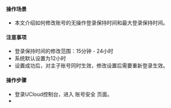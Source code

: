 

####  操作场景 

* 本文介绍如何修改账号的无操作登录保持时间和最大登录保持时间。


####  注意事项 

* 登录保持时间的修改范围：15分钟 - 24小时
* 系统默认设置为12小时
* 设置成功后，对主子账号同时生效，修改设置后需要重新登录生效。

####  操作步骤 

* 登录UCloud控制台，进入 账号安全 页面。
* 

